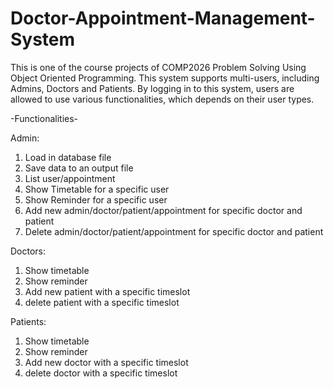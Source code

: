 # Doctor-Appointment-Management-System

This is one of the course projects of COMP2026 Problem Solving Using Object Oriented Programming. 
This system supports multi-users, including Admins, Doctors and Patients. By logging in to this system, users are allowed to use various functionalities, which depends on their user types.

-Functionalities-

Admin:
1. Load in database file
2. Save data to an output file
3. List user/appointment
4. Show Timetable for a specific user
5. Show Reminder for a specific user
6. Add new admin/doctor/patient/appointment for specific doctor and patient
7. Delete admin/doctor/patient/appointment for specific doctor and patient

Doctors:
1. Show timetable
2. Show reminder
3. Add new patient with a specific timeslot
4. delete patient with a specific timeslot

Patients:
1. Show timetable
2. Show reminder
3. Add new doctor with a specific timeslot
4. delete doctor with a specific timeslot
